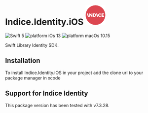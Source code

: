 # Indice.Identity.iOS  ![alt text](icon/icon-64.png "Indice logo")
![Swift 5](https://img.shields.io/badge/swift-5-orange.svg)
![platform iOs 13](https://img.shields.io/badge/Platform-iOS%2013-blue.svg)
![platform macOs 10.15](https://img.shields.io/badge/Platform-macOs%20v10.15-blueviolet.svg)

Swift Library Identity SDK.

## Installation

To install Indice.Identity.iOS in your project add the clone url to your package manager in xcode


## Support for Indice Identity

This package version has been tested with v7.3.28.
